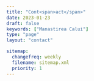 ```yaml
---
title: "Cont<span>act</span>"
date: 2023-01-23
draft: false
keywords: ["Manastirea Calui"]
type: "page"
layout: "contact"

sitemap:
  changefreq: weekly
  filename: sitemap.xml
  priority: 1
---
```

